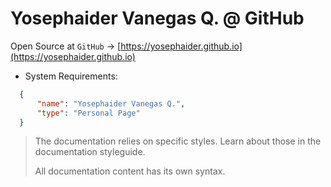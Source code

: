 # Yosephaider Vanegas Q. @ GitHub
Open Source at `GitHub` → [https://yosephaider.github.io](https://yosephaider.github.io)

* System Requirements:

```json
  {
      "name": "Yosephaider Vanegas Q.",
      "type": "Personal Page"
  }
```

> The documentation relies on specific styles. Learn about those in the documentation styleguide.
>
> All documentation content has its own syntax.
